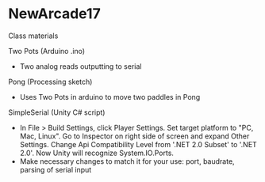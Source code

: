 # NewArcade17
Class materials

Two Pots (Arduino .ino)
 - Two analog reads outputting to serial

Pong (Processing sketch)
  - Uses Two Pots in arduino to move two paddles in Pong
  
SimpleSerial (Unity C# script)
 - In File > Build Settings, click Player Settings. Set target platform to "PC, Mac, Linux". Go to Inspector on right side of screen and expand Other Settings. Change Api Compatibility Level from '.NET 2.0 Subset' to '.NET 2.0'. Now Unity will recognize System.IO.Ports.
  - Make necessary changes to match it for your use: port, baudrate, parsing of serial input
